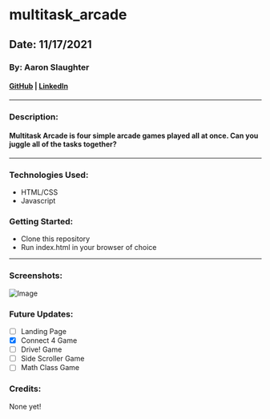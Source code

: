 # multitask_arcade

## Date: 11/17/2021
### By: Aaron Slaughter

#### [GitHub](https://github.com/aaronslaughter) | [LinkedIn](https://www.linkedin.com/in/aaron-slaughter-085b44b5/)
***

### Description:

#### Multitask Arcade is four simple arcade games played all at once. Can you juggle all of the tasks together?
***
### Technologies Used:
* HTML/CSS
* Javascript

### Getting Started:
* Clone this repository
* Run index.html in your browser of choice
***
### Screenshots:

![Image](https://i.imgur.com/fPK4Nee.png)


### Future Updates:
- [ ] Landing Page
- [x] Connect 4 Game
- [ ] Drive! Game
- [ ] Side Scroller Game
- [ ] Math Class Game

### Credits:

None yet!